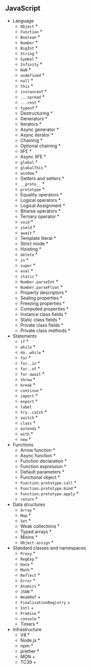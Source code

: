 ## JavaScript

- Language
  - `Object` *
  - `Function` *
  - `Boolean` *
  - `Number` *
  - `BigInt` *
  - `String` *
  - `Symbol` *
  - `Infinity` *
  - `NaN` *
  - `undefined` *
  - `null` *
  - `this` *
  - `instanceof` *
  - `...spread` *
  - `...rest` *
  - `typeof` *
  - Destructuring *
  - Generators *
  - Iterators *
  - Async generator *
  - Async iterator *
  - Chaining *
  - Optional chaining *
  - IIFE *
  - Async IIFE *
  - `global` *
  - `globalThis` *
  - `window` *
  - Getters and setters  *
  - `__proto__` *
  - `prototype` *
  - Equality operators *
  - Logical operators *
  - Logical Assignment *
  - Bitwise operators *
  - Ternary operator *
  - `void` *
  - `yield` *
  - `await` *
  - Template literal *
  - Strict mode *
  - Hoisting *
  - `delete` *
  - `in` *
  - `super` *
  - `eval` *
  - `static` *
  - `Number.parseInt` *
  - `Number.parseFloat` *
  - Property descriptors *
  - Sealing properties *
  - Freezing properties *
  - Computed properties *
  - Instance class fields *
  - Static class fields *
  - Private class fields *
  - Private class methods *
- Statements
  - `if` *
  - `while` *
  - `do..while` *
  - `for` *
  - `for..in` *
  - `for..of` *
  - `for await` *
  - `throw` *
  - `break` *
  - `continue` *
  - `import` *
  - `export` *
  - `label` 
  - `try..catch` *
  - `switch` *
  - `class` *
  - `extends` *
  - `with` *
  - `new` *
- Functions
  - Arrow function *
  - Async function *
  - Function declaration *
  - Function expression *
  - Default parameters *
  - Functional object *
  - `Function.prototype.call` *
  - `Function.prototype.bind` *
  - `Function.prototype.apply` *
  - `return` *
- Data structures
  - `Array` *
  - `Map` *
  - `Set` *
  - Weak collections *
  - Typed arrays *
  - Mixins *
  - `Object.assign` *
- Standard classes and namespaces
  - `Proxy` *
  - `RegExp` *
  - `Date` *
  - `Math` *
  - `Reflect` *
  - `Error` *
  - `Atomics` *
  - `JSON` *
  - `WeakRef` +
  - `FinalizationRegistry` +
  - `Intl` +
  - `Promise` *
  - `console` *
  - Timers *
- Infrastructure
  - V8 *
  - Node.js *
  - npm *
  - prettier *
  - MDN +
  - TC39 +
